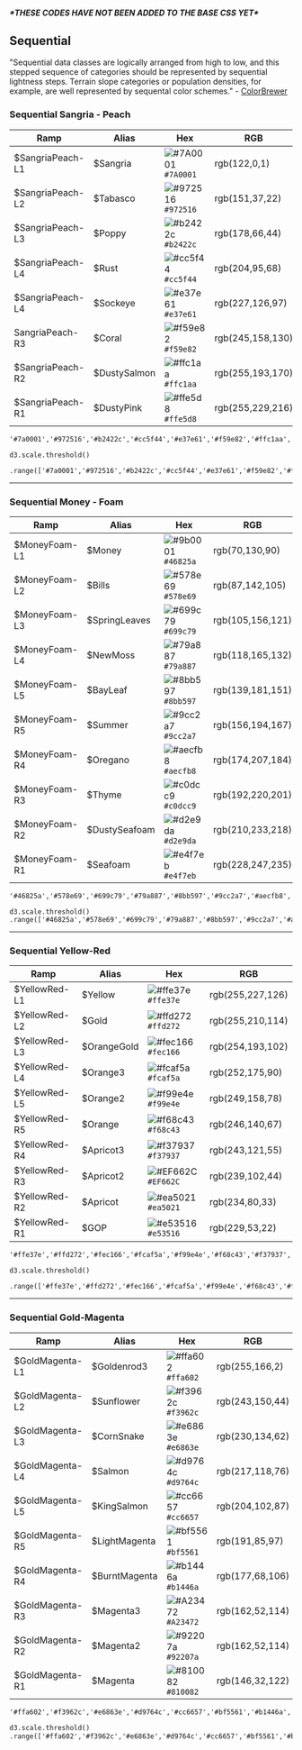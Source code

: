 ##### \*THESE CODES HAVE NOT BEEN ADDED TO THE BASE CSS YET\*

## Sequential

"Sequential data classes are logically arranged from high to low, and this stepped sequence of categories should be represented by sequential lightness steps. Terrain slope categories or population densities, for example, are well represented by sequental color schemes." - [ColorBrewer](https://web.natur.cuni.cz/~langhamr/lectures/vtfg1/mapinfo_2/barvy/colors.html)

### Sequential Sangria - Peach

| Ramp | Alias | Hex | RGB |
| --- | --- | --- | --- |
| $SangriaPeach-L1 | $Sangria | ![\#7A0001](https://placehold.it/15/7A0001/000000?text=+) `#7A0001` | rgb\(122,0,1\) |
| $SangriaPeach-L2 | $Tabasco | ![\#972516](https://placehold.it/15/972516/000000?text=+) `#972516` | rgb(151,37,22) |
| $SangriaPeach-L3 | $Poppy | ![\#b2422c](https://placehold.it/15/b2422c/000000?text=+) `#b2422c` | rgb(178,66,44) |
| $SangriaPeach-L4 | $Rust | ![\#cc5f44](https://placehold.it/15/cc5f44/000000?text=+) `#cc5f44` | rgb(204,95,68)|
| $SangriaPeach-L4 | $Sockeye | ![\#e37e61](https://placehold.it/15/e37e61/000000?text=+) `#e37e61` | rgb(227,126,97) |
| SangriaPeach-R3 | $Coral | ![\#f59e82](https://placehold.it/15/f59e82/000000?text=+) `#f59e82` | rgb(245,158,130) |
| $SangriaPeach-R2 | $DustySalmon | ![\#ffc1aa](https://placehold.it/15/ffc1aa/000000?text=+) `#ffc1aa` | rgb(255,193,170) |
| $SangriaPeach-R1 | $DustyPink | ![\#ffe5d8](https://placehold.it/15/ffe5d8/000000?text=+) `#ffe5d8` | rgb(255,229,216) |


```
'#7a0001','#972516','#b2422c','#cc5f44','#e37e61','#f59e82','#ffc1aa','#ffe5d8'

```

```
d3.scale.threshold()
    .range(['#7a0001','#972516','#b2422c','#cc5f44','#e37e61','#f59e82','#ffc1aa','#ffe5d8']);
```

---

### Sequential Money - Foam

| Ramp | Alias | Hex | RGB |
| --- | --- | --- | --- |
| $MoneyFoam-L1 | $Money | ![\#9b0001](https://placehold.it/15/46825a/000000?text=+) `#46825a` | rgb\(70,130,90\) |
| $MoneyFoam-L2 | $Bills | ![\#578e69](https://placehold.it/15/578e69/000000?text=+) `#578e69` | rgb\(87,142,105\) |
| $MoneyFoam-L3 | $SpringLeaves | ![\#699c79](https://placehold.it/15/699c79/000000?text=+) `#699c79` | rgb\(105,156,121\) |
| $MoneyFoam-L4 | $NewMoss | ![\#79a887](https://placehold.it/15/79a887/000000?text=+) `#79a887` | rgb\(118,165,132\) |
| $MoneyFoam-L5 | $BayLeaf | ![\#8bb597](https://placehold.it/15/8bb597/000000?text=+) `#8bb597` | rgb\(139,181,151\) |
| $MoneyFoam-R5 | $Summer | ![\#9cc2a7](https://placehold.it/15/9cc2a7/000000?text=+) `#9cc2a7` | rgb\(156,194,167\) |
| $MoneyFoam-R4 | $Oregano | ![\#aecfb8](https://placehold.it/15/aecfb8/000000?text=+) `#aecfb8` | rgb\(174,207,184\) |
| $MoneyFoam-R3 | $Thyme | ![\#c0dcc9](https://placehold.it/15/c0dcc9/000000?text=+) `#c0dcc9` | rgb\(192,220,201\) |
| $MoneyFoam-R2 | $DustySeafoam | ![\#d2e9da](https://placehold.it/15/d2e9da/000000?text=+) `#d2e9da` | rgb\(210,233,218\) |
| $MoneyFoam-R1 | $Seafoam | ![\#e4f7eb](https://placehold.it/15/e4f7eb/000000?text=+) `#e4f7eb` | rgb\(228,247,235\) |

```
'#46825a','#578e69','#699c79','#79a887','#8bb597','#9cc2a7','#aecfb8','#c0dcc9','#d2e9da','#e4f7eb'
```

```
d3.scale.threshold()    .range(['#46825a','#578e69','#699c79','#79a887','#8bb597','#9cc2a7','#aecfb8','#c0dcc9','#d2e9da','#e4f7eb']);
```

---

### Sequential Yellow-Red

| Ramp | Alias | Hex | RGB |
| --- | --- | --- | --- |
| $YellowRed-L1 | $Yellow | ![\#ffe37e](https://placehold.it/15/ffe37e/000000?text=+) `#ffe37e` | rgb\(255,227,126\) |
| $YellowRed-L2 | $Gold | ![\#ffd272](https://placehold.it/15/ffd272/000000?text=+) `#ffd272` | rgb\(255,210,114\) |
| $YellowRed-L3 | $OrangeGold | ![\#fec166](https://placehold.it/15/fec166/000000?text=+) `#fec166` | rgb\(254,193,102\) |
| $YellowRed-L4 | $Orange3 | ![\#fcaf5a](https://placehold.it/15/fcaf5a/000000?text=+) `#fcaf5a` | rgb\(252,175,90\) |
| $YellowRed-L5 | $Orange2 | ![\#f99e4e](https://placehold.it/15/f99e4e/000000?text=+) `#f99e4e` | rgb\(249,158,78\) |
| $YellowRed-R5 | $Orange | ![\#f68c43](https://placehold.it/15/f68c43/000000?text=+) `#f68c43` | rgb\(246,140,67\) |
| $YellowRed-R4 | $Apricot3 | ![\#f37937](https://placehold.it/15/f37937/000000?text=+) `#f37937` | rgb\(243,121,55\) |
| $YellowRed-R3 | $Apricot2 | ![\#EF662C](https://placehold.it/15/EF662C/000000?text=+) `#EF662C` | rgb\(239,102,44\) |
| $YellowRed-R2 | $Apricot | ![\#ea5021](https://placehold.it/15/ea5021/000000?text=+) `#ea5021` | rgb\(234,80,33\) |
| $YellowRed-R1 | $GOP | ![\#e53516](https://placehold.it/15/e53516/000000?text=+) `#e53516` | rgb\(229,53,22\) |

```
'#ffe37e','#ffd272','#fec166','#fcaf5a','#f99e4e','#f68c43','#f37937','#ef662c','#ea5021','#e53516'
```

```
d3.scale.threshold()
    .range(['#ffe37e','#ffd272','#fec166','#fcaf5a','#f99e4e','#f68c43','#f37937','#ef662c','#ea5021','#e53516']);
```

---

### Sequential Gold-Magenta


| Ramp | Alias | Hex | RGB |
| --- | --- | --- | --- |
| $GoldMagenta-L1 | $Goldenrod3 | ![\#ffa602](https://placehold.it/15/ffa602/000000?text=+) `#ffa602` | rgb\(255,166,2\) |
| $GoldMagenta-L2 | $Sunflower | ![\#f3962c](https://placehold.it/15/f3962c/000000?text=+) `#f3962c` | rgb\(243,150,44\) |
| $GoldMagenta-L3 | $CornSnake | ![\#e6863e](https://placehold.it/15/e6863e/000000?text=+) `#e6863e` | rgb\(230,134,62\) |
| $GoldMagenta-L4 | $Salmon | ![\#d9764c](https://placehold.it/15/d9764c/000000?text=+) `#d9764c` | rgb\(217,118,76\) |
| $GoldMagenta-L5 | $KingSalmon | ![\#cc6657](https://placehold.it/15/cc6657/000000?text=+) `#cc6657` | rgb\(204,102,87\) |
| $GoldMagenta-R5 | $LightMagenta | ![\#bf5561](https://placehold.it/15/bf5561/000000?text=+) `#bf5561` | rgb\(191,85,97\) |
| $GoldMagenta-R4 | $BurntMagenta | ![\#b1446a](https://placehold.it/15/b1446a/000000?text=+) `#b1446a` | rgb\(177,68,106\) |
| $GoldMagenta-R3 | $Magenta3 | ![\#A23472](https://placehold.it/15/A23472/000000?text=+) `#A23472` | rgb\(162,52,114\) |
| $GoldMagenta-R2 | $Magenta2 | ![\#92207a](https://placehold.it/15/92207a/000000?text=+) `#92207a` | rgb\(162,52,114\) |
| $GoldMagenta-R1 | $Magenta | ![\#810082](https://placehold.it/15/810082/000000?text=+) `#810082` | rgb\(146,32,122\) |

```html
'#ffa602','#f3962c','#e6863e','#d9764c','#cc6657','#bf5561','#b1446a','#a23472','#92207a','#810082'
```

```html
d3.scale.threshold()
.range(['#ffa602','#f3962c','#e6863e','#d9764c','#cc6657','#bf5561','#b1446a','#a23472','#92207a','#810082']);
```



